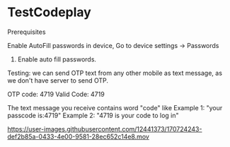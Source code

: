 # TestCodeplay

Prerequisites

Enable AutoFill passwords in device, 
Go to device settings -> Passwords
1) Enable auto fill passwords.

Testing:
we can send OTP text from any other mobile as text message, as we don't have server to send OTP.

OTP code: 4719
Valid Code: 4719

The text message  you receive contains word  "code" like 
Example 1: "your passcode is:4719"
Example 2: "4719 is your code to log in"


 




https://user-images.githubusercontent.com/12441373/170724243-def2b85a-0433-4e00-9581-28ec652c14e8.mov


